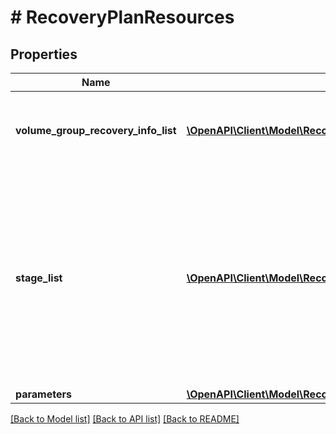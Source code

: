 # # RecoveryPlanResources

## Properties

Name | Type | Description | Notes
------------ | ------------- | ------------- | -------------
**volume_group_recovery_info_list** | [**\OpenAPI\Client\Model\RecoveryPlanVolumeGroupRecoveryInfo[]**](RecoveryPlanVolumeGroupRecoveryInfo.md) | Information about Volume Groups to be recovered. | [optional]
**stage_list** | [**\OpenAPI\Client\Model\RecoveryPlanStage[]**](RecoveryPlanStage.md) | Input for the stages of the Recovery Plan. Each stage will perform a predefined type of task. For example, a stage can perform the recovery of the entities specified in a stage. | [optional]
**parameters** | [**\OpenAPI\Client\Model\RecoveryPlanResourcesParameters**](RecoveryPlanResourcesParameters.md) |  | [optional]

[[Back to Model list]](../../README.md#models) [[Back to API list]](../../README.md#endpoints) [[Back to README]](../../README.md)
